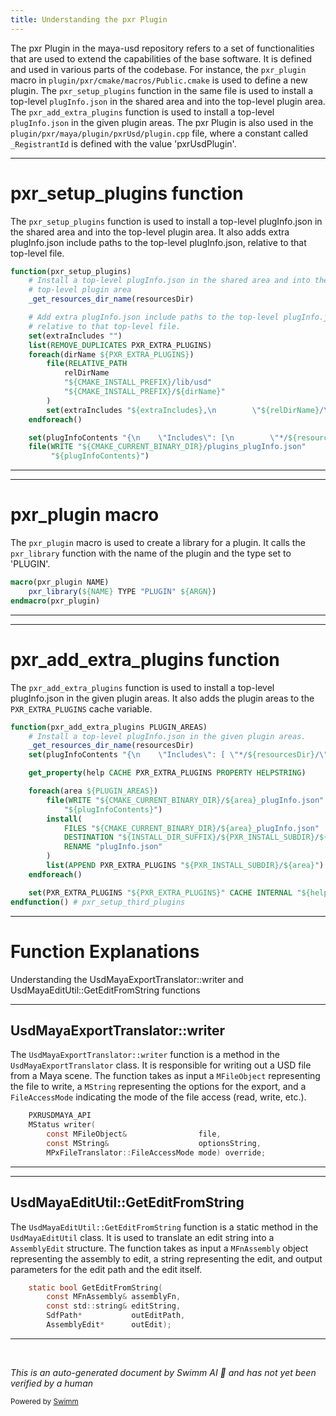 ```yaml
---
title: Understanding the pxr Plugin
---
```

The pxr Plugin in the maya-usd repository refers to a set of functionalities that are used to extend the capabilities of the base software. It is defined and used in various parts of the codebase. For instance, the `pxr_plugin` macro in `plugin/pxr/cmake/macros/Public.cmake` is used to define a new plugin. The `pxr_setup_plugins` function in the same file is used to install a top-level `plugInfo.json` in the shared area and into the top-level plugin area. The `pxr_add_extra_plugins` function is used to install a top-level `plugInfo.json` in the given plugin areas. The pxr Plugin is also used in the `plugin/pxr/maya/plugin/pxrUsd/plugin.cpp` file, where a constant called `_RegistrantId` is defined with the value 'pxrUsdPlugin'.

<SwmSnippet path="/plugin/pxr/cmake/macros/Public.cmake" line="413">

---

# pxr_setup_plugins function

The `pxr_setup_plugins` function is used to install a top-level plugInfo.json in the shared area and into the top-level plugin area. It also adds extra plugInfo.json include paths to the top-level plugInfo.json, relative to that top-level file.

```cmake
function(pxr_setup_plugins)
    # Install a top-level plugInfo.json in the shared area and into the
    # top-level plugin area
    _get_resources_dir_name(resourcesDir)

    # Add extra plugInfo.json include paths to the top-level plugInfo.json,
    # relative to that top-level file.
    set(extraIncludes "")
    list(REMOVE_DUPLICATES PXR_EXTRA_PLUGINS)
    foreach(dirName ${PXR_EXTRA_PLUGINS})
        file(RELATIVE_PATH
            relDirName
            "${CMAKE_INSTALL_PREFIX}/lib/usd"
            "${CMAKE_INSTALL_PREFIX}/${dirName}"
        )
        set(extraIncludes "${extraIncludes},\n        \"${relDirName}/\"")
    endforeach()

    set(plugInfoContents "{\n    \"Includes\": [\n        \"*/${resourcesDir}/\"${extraIncludes}\n    ]\n}\n")
    file(WRITE "${CMAKE_CURRENT_BINARY_DIR}/plugins_plugInfo.json"
         "${plugInfoContents}")
```

---

</SwmSnippet>

<SwmSnippet path="/plugin/pxr/cmake/macros/Public.cmake" line="165">

---

# pxr_plugin macro

The `pxr_plugin` macro is used to create a library for a plugin. It calls the `pxr_library` function with the name of the plugin and the type set to 'PLUGIN'.

```cmake
macro(pxr_plugin NAME)
    pxr_library(${NAME} TYPE "PLUGIN" ${ARGN})
endmacro(pxr_plugin)
```

---

</SwmSnippet>

<SwmSnippet path="/plugin/pxr/cmake/macros/Public.cmake" line="450">

---

# pxr_add_extra_plugins function

The `pxr_add_extra_plugins` function is used to install a top-level plugInfo.json in the given plugin areas. It also adds the plugin areas to the `PXR_EXTRA_PLUGINS` cache variable.

```cmake
function(pxr_add_extra_plugins PLUGIN_AREAS)
    # Install a top-level plugInfo.json in the given plugin areas.
    _get_resources_dir_name(resourcesDir)
    set(plugInfoContents "{\n    \"Includes\": [ \"*/${resourcesDir}/\" ]\n}\n")

    get_property(help CACHE PXR_EXTRA_PLUGINS PROPERTY HELPSTRING)

    foreach(area ${PLUGIN_AREAS})
        file(WRITE "${CMAKE_CURRENT_BINARY_DIR}/${area}_plugInfo.json"
            "${plugInfoContents}")
        install(
            FILES "${CMAKE_CURRENT_BINARY_DIR}/${area}_plugInfo.json"
            DESTINATION "${INSTALL_DIR_SUFFIX}/${PXR_INSTALL_SUBDIR}/${area}"
            RENAME "plugInfo.json"
        )
        list(APPEND PXR_EXTRA_PLUGINS "${PXR_INSTALL_SUBDIR}/${area}")
    endforeach()

    set(PXR_EXTRA_PLUGINS "${PXR_EXTRA_PLUGINS}" CACHE INTERNAL "${help}")
endfunction() # pxr_setup_third_plugins
```

---

</SwmSnippet>

# Function Explanations

Understanding the UsdMayaExportTranslator::writer and UsdMayaEditUtil::GetEditFromString functions

<SwmSnippet path="/plugin/pxr/maya/lib/usdMaya/exportTranslator.h" line="44">

---

## UsdMayaExportTranslator::writer

The `UsdMayaExportTranslator::writer` function is a method in the `UsdMayaExportTranslator` class. It is responsible for writing out a USD file from a Maya scene. The function takes as input a `MFileObject` representing the file to write, a `MString` representing the options for the export, and a `FileAccessMode` indicating the mode of the file access (read, write, etc.).

```c
    PXRUSDMAYA_API
    MStatus writer(
        const MFileObject&                file,
        const MString&                    optionsString,
        MPxFileTranslator::FileAccessMode mode) override;
```

---

</SwmSnippet>

<SwmSnippet path="/plugin/pxr/maya/lib/usdMaya/editUtil.h" line="94">

---

## UsdMayaEditUtil::GetEditFromString

The `UsdMayaEditUtil::GetEditFromString` function is a static method in the `UsdMayaEditUtil` class. It is used to translate an edit string into a `AssemblyEdit` structure. The function takes as input a `MFnAssembly` object representing the assembly to edit, a string representing the edit, and output parameters for the edit path and the edit itself.

```c
    static bool GetEditFromString(
        const MFnAssembly& assemblyFn,
        const std::string& editString,
        SdfPath*           outEditPath,
        AssemblyEdit*      outEdit);
```

---

</SwmSnippet>

&nbsp;

*This is an auto-generated document by Swimm AI 🌊 and has not yet been verified by a human*

<SwmMeta version="3.0.0" repo-id="Z2l0aHViJTNBJTNBbWF5YS11c2QlM0ElM0FnaWxhZG5hdm90" repo-name="maya-usd" doc-type="overview"><sup>Powered by [Swimm](/)</sup></SwmMeta>
